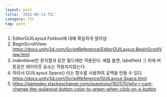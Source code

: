 ```yaml
---
layout: post
title: '2022-08-13-TIL'
category: TIL
tag: post
---
```


1. EditorGUILayout.Foldout에 대해 확실하게 알아냄
2. BeginScrollView: https://docs.unity3d.com/ScriptReference/EditorGUILayout.BeginScrollView.html
3. indentlevel은 문자열과 같은 필드에만 적용된다. 예를 들면, labelfield 그 외에 버튼같은 레이아웃 요소는 적용되지않는다.
4. 따라서 GUILayout.Space() 라는 함수를 사용하여 공백을 만들 수 있다. https://docs.unity3d.com/ScriptReference/GUILayout.Space.html
5. https://gamedev.stackexchange.com/questions/162570/why-i-cant-change-the-guilayout-button-color-to-green-when-click-on-a-button